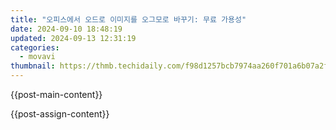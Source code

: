 ```yaml
---
title: "오피스에서 오드로 이미지를 오그모로 바꾸기: 무료 가용성"
date: 2024-09-10 18:48:19
updated: 2024-09-13 12:31:19
categories:
  - movavi
thumbnail: https://thmb.techidaily.com/f98d1257bcb7974aa260f701a6b07a2fc3189bb3402846997f3d07b92f92ca19.jpg
---
```


{{post-main-content}}

<ins class="adsbygoogle"
     style="display:block"
     data-ad-format="autorelaxed"
     data-ad-client="ca-pub-7571918770474297"
     data-ad-slot="1223367746"></ins>

{{post-assign-content}}

<ins class="adsbygoogle"
     style="display:block"
     data-ad-client="ca-pub-7571918770474297"
     data-ad-slot="8358498916"
     data-ad-format="auto"
     data-full-width-responsive="true"></ins>

